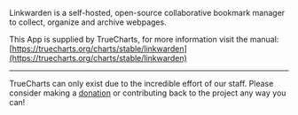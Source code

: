 Linkwarden is a self-hosted, open-source collaborative bookmark manager to collect, organize and archive webpages.

This App is supplied by TrueCharts, for more information visit the manual: [https://truecharts.org/charts/stable/linkwarden](https://truecharts.org/charts/stable/linkwarden)

---

TrueCharts can only exist due to the incredible effort of our staff.
Please consider making a [donation](https://truecharts.org/sponsor) or contributing back to the project any way you can!
